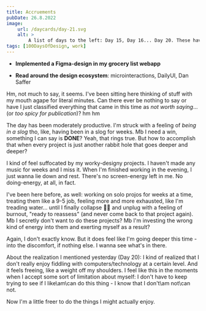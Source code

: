 ```yaml
---
title: Accruements
pubDate: 26.8.2022
image:
    url: /daycards/day-21.svg
    alt: >
        A list of days to the left: Day 15, Day 16... Day 20. These have a checkmark to the right. On the top is Day 21, unchecked. Thick gold-colored bars frame the sides of the list. A slightly darker, wheat-colored bar runs through the middle of the list from top to bottom, filling the space between the days and the checkmarks. Text, extending through this bar into a blue bar at the bottom: 100 Days of Design.
tags: [100DaysOfDesign, work]
---
```


-   **Implemented a Figma-design in my grocery list webapp**

-   **Read around the design ecosystem**: microinteractions, DailyUI, Dan Saffer

Hm, not much to say, it seems. I've been sitting here thinking of stuff with my mouth agape for literal minutes. Can there ever be nothing to say or have I just classified everything that came in this time as _not worth saying_... (or _too spicy for publication_)? hm hm

The day has been moderately productive. I'm struck with a feeling of _being in a slog_ tho, like, having been in a slog for weeks. Mb I need a win, something I can say is **DONE**? Yeah, that rings true. But how to accomplish that when every project is just another rabbit hole that goes deeper and deeper?

I kind of feel suffocated by my worky-designy projects. I haven't made any music for weeks and I miss it. When I'm finished working in the evening, I just wanna lie down and rest. There's no screen-energy left in me. No doing-energy, at all, in fact.

I've been here before, as well: working on solo projos for weeks at a time, treating them like a 9-5 job, feeling more and more exhausted, like I'm treading water... until I finally collapse 😮‍💨 and unplug with a feeling of burnout, "ready to reassess" (and never come back to that project again). Mb I secretly don't want to do these projects? Mb I'm investing the wrong kind of energy into them and exerting myself as a result?

Again, I don't exactly know. But it does feel like I'm going deeper this time - into the discomfort, if nothing else. I wanna see what's in there.

About the realization I mentioned yesterday (Day 20): I kind of realized that I don't really enjoy fiddling with computers/technology at a certain level. And it feels freeing, like a weight off my shoulders. I feel like this in the moments when I accept some sort of limitation about myself: I don't have to keep trying to see if I like\am\can do this thing - I know that I don't\am not\can not.

Now I'm a little freer to do the things I might actually enjoy.
